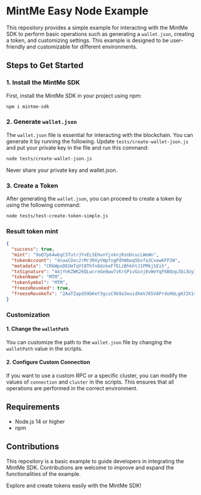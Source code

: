 # MintMe Easy Node Example

This repository provides a simple example for interacting with the MintMe SDK to perform basic operations such as generating a `wallet.json`, creating a token, and customizing settings. This example is designed to be user-friendly and customizable for different environments.

## Steps to Get Started

### 1. Install the MintMe SDK

First, install the MintMe SDK in your project using npm:

```bash
npm i mintme-sdk
```

### 2. Generate `wallet.json`

The `wallet.json` file is essential for interacting with the blockchain. You can generate it by running the following. Update `tests/create-wallet-json.js` and put your private key in the file and run this command:

```bash
node tests/create-wallet-json.js
```

Never share your private key and wallet.json.

### 3. Create a Token

After generating the `wallet.json`, you can proceed to create a token by using the following command:

```bash
node tests/test-create-token-simple.js
```

### Result token mint

```json
{
  "success": true,
  "mint": "9oQ7p64wbgCSTutrJYvELSEHvnYjxknjRsUUcucLWeWn",
  "tokenAccount": "4naaCDoc2rMr3RXytWpfngPdhWbwq5bsfa3CxewKFP2W",
  "metadata": "CRkWpoDEUmTqVt8Thfn8dzkeFfELzBhkhtJ1PMkjSEih",
  "txSignature": "44jYnKZWK26QLwcreGe8ww7zKrSPivGinj8vWeYqF6BQopJQi3Uy3MhUosnHQTSj1fjs4yv6jXP8ftxz9e6jPfhu",
  "tokenName": "MTM",
  "tokenSymbol": "MTM",
  "freezeRevoked": true,
  "freezeRevokeTx": "2AaTZapdS9bKeY3gcuC9b9a3euidXmVJ65VAPrdoHbLgHJ3X14WUmwcf7bJnEBJWgooHNxbUgGxkjgUiHdchT1WD"
}
```

### Customization

#### 1. Change the `walletPath`

You can customize the path to the `wallet.json` file by changing the `walletPath` value in the scripts.

#### 2. Configure Custom Connection

If you want to use a custom RPC or a specific cluster, you can modify the values of `connection` and `cluster` in the scripts. This ensures that all operations are performed in the correct environment.

## Requirements

- Node.js 14 or higher
- npm

## Contributions

This repository is a basic example to guide developers in integrating the MintMe SDK. Contributions are welcome to improve and expand the functionalities of the example.

Explore and create tokens easily with the MintMe SDK!
